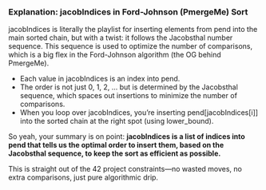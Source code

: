 ### Explanation: jacobIndices in Ford-Johnson (PmergeMe) Sort

jacobIndices is literally the playlist for inserting elements from pend into the main sorted chain, but with a twist: it follows the Jacobsthal number sequence. This sequence is used to optimize the number of comparisons, which is a big flex in the Ford-Johnson algorithm (the OG behind PmergeMe).

- Each value in jacobIndices is an index into pend.
- The order is not just 0, 1, 2, ... but is determined by the Jacobsthal sequence, which spaces out insertions to minimize the number of comparisons.
- When you loop over jacobIndices, you’re inserting pend[jacobIndices[i]] into the sorted chain at the right spot (using lower_bound).

So yeah, your summary is on point:
**jacobIndices is a list of indices into pend that tells us the optimal order to insert them, based on the Jacobsthal sequence, to keep the sort as efficient as possible.**

This is straight out of the 42 project constraints—no wasted moves, no extra comparisons, just pure algorithmic drip.